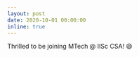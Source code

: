 ```yaml
---
layout: post
date: 2020-10-01 00:00:00
inline: true
---
```


Thrilled to be joining MTech @ IISc CSA! :smile:
